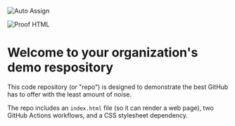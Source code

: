 ![Auto Assign](https://github.com/NUMCTF/demo-repository/actions/workflows/auto-assign.yml/badge.svg)

![Proof HTML](https://github.com/NUMCTF/demo-repository/actions/workflows/proof-html.yml/badge.svg)

# Welcome to your organization's demo respository
This code repository (or "repo") is designed to demonstrate the best GitHub has to offer with the least amount of noise.

The repo includes an `index.html` file (so it can render a web page), two GitHub Actions workflows, and a CSS stylesheet dependency.
